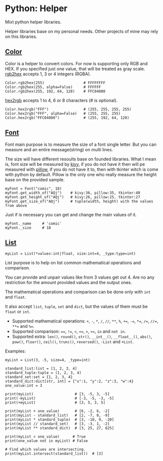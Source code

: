 # Python: Helper
Mixt python helper libraries.

Helper libraries base on my personal needs. Other projects of mine may rely on this libraries.

<!-- Color -->
## [Color](Color.py)
Color is a helper to convert colors. For now is supporting only RGB and HEX. If you specified just one value, that will be treated as gray scale.
[rgb2hex](Color.py#L15) accepts 1, 3 or 4 integers (RGBA).
```python3
Color.rgb2hex(255)                  # FFFFFFFF
Color.rgb2hex(255, alpha=False)     # FFFFFF
Color.rgb2hex(255, 192, 64, 128)    # FFC04080
```

[hex2rgb](Color.py#L38) accepts 1 to 4, 6 or 8 characters (# is optional).
```python3
Color.hex2rgb("FFF")                # (255, 255, 255, 255)
Color.hex2rgb("FFF", alpha=False)   # (255, 255, 255)
Color.hex2rgb("FFC04080")           # (255, 192, 64, 128)
```
<!-- Font -->
## [Font](Font.py)
Font main purpose is to measure the size of a font single letter. But you can measure and an entire message(string) on multi lines.

The size will have different resoults base on founded libraries. What I mean is, font size will be measured by [kivy](https://kivy.org), if you do not have it then will pe measured with [pillow](https://pillow.readthedocs.io/en/stable/), if you do not have it to, then with tkinter witch is come with python by default. Pillow is the only one who really measure the height base on the provided sample.
```python3
myFont = Font("comic", 18)
myFont.get_width_of("AQj")    # kivy:36, pillow:35, tkinter:40
myFont.get_height_of("AQj")   # kivy:26, pillow:25, tkinter:27
myFont.get_size_of("AQj")     # tuple(width, height) with the values from above
```

Just if is necessary you can get and change the main values of it.
```python3
myFont._name     # 'comic'
myFont._size     # 18
```

<!-- List -->
## [List](List.py)
```python3
myList = List(*values:int|float, size:int=4, _type:type=int)
```
List purpose is to help on list common mathematical operations and comparison. 

You can provide and unpair values like from 3 values get out 4. Are no any restriction for the amount provided values and the output ones.

The mathematical operations and comparison can be done only with `int` and `float`.

It also accept `list`, `tuple`, `set` and `dict`, but the values of them must be `float` or `int`.

- Supported mathematical operations: `+`, `-`, `*`, `/`, `//`, `**`, `%`, `+=`, `-=`, `*=`, `/=`, `//=`, `**=` and `%=`.
- Supported comparison: `==`, `!=`, `<`, `<=`, `>`, `>=`, `in` and `not in`.
- Supported extra: `len()`, `round()`, `str()`, `__int__()`, `__float__()`, `abs()`, `pow()`, `floor()`, `ceil()`, `trunc()`, `reversed()`, `-List` and `+List`.

Examples:
```python3
myList = List(3, -5, size=4, _type=int)

standard_list:list = [1, 2, 3, 4]
standard_tuple:tuple = (1, 2, 3, 4)
standard_set:set = {1, 2, 3, 4}
standard_dict:dict[str, int] = {"x":1, "y":2, "z":3, "w":4}
one_value:int = 3

print(myList)                   # [3, -5, 3, -5]
print(-myList)                  # [-3, -5, -3, -5]
print(+myList)                  # [3, 5, 3, 5]

print(myList + one_value)       # [6, -2, 6, -2]
print(myList - standard_list)   # [2, -7, 0, -9]
print(myList * standard_tuple)  # [3, -10, 9, -20]
print(myList // standard_set)   # [3, -3, 1, -2]
print(myList ** standard_dict)  # [3, 25, 27, 625]

print(myList < one_value)      # True
print(one_value not in myList) # False

# Find which values are intersecting.
print(myList.intersect(standard_list))  # [3]
```
